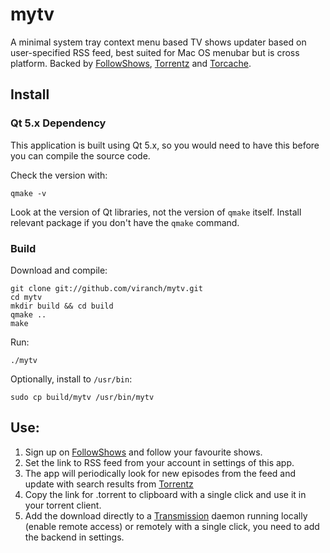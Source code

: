mytv
=========

A minimal system tray context menu based TV shows updater based on user-specified RSS feed, best suited for Mac OS menubar but is cross platform. Backed by [FollowShows](http://followshows.com), [Torrentz](http://torrentz.eu) and [Torcache](http://torcache.net).

Install
---------

### Qt 5.x Dependency

This application is built using Qt 5.x, so you would need to have this before you can compile the source code.

Check the version with:

    qmake -v

Look at the version of Qt libraries, not the version of `qmake` itself. Install relevant package if you don't have the `qmake` command.

### Build

Download and compile:

    git clone git://github.com/viranch/mytv.git
    cd mytv
    mkdir build && cd build
    qmake ..
    make

Run:

    ./mytv

Optionally, install to `/usr/bin`:

    sudo cp build/mytv /usr/bin/mytv


Use:
---------

1. Sign up on [FollowShows](http://followshows.com/) and follow your favourite shows.
2. Set the link to RSS feed from your account in settings of this app.
3. The app will periodically look for new episodes from the feed and update with search results from [Torrentz](http://torrentz.com/)
4. Copy the link for .torrent to clipboard with a single click and use it in your torrent client.
5. Add the download directly to a [Transmission](http://transmissionbt.com/) daemon running locally (enable remote access) or remotely with a single click, you need to add the backend in settings.
